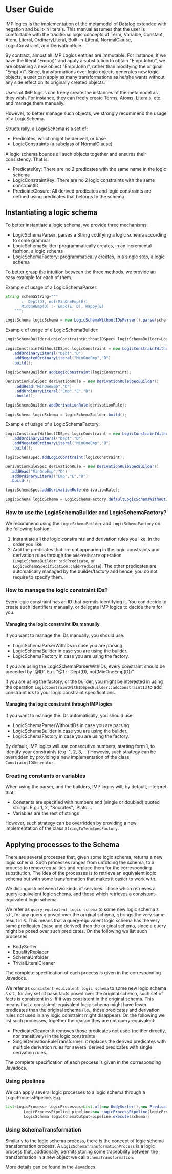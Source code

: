 # User Guide

IMP logics is the implementation of the metamodel of Datalog extended with negation and built-in literals. This
manual assumes that the user is comfortable with the traditional logic concepts of Term, Variable, Constant,
Atom, Literal, OrdinaryLiteral, Built-in-Literal, NormalClause, LogicConstraint, and DerivationRule.

By contract, almost all IMP Logics entities are immutable. For instance, if we have the literal "Emp(x)" and apply a
substitution to obtain "Emp(John)", we are obtaining a new object "Emp(John)", rather than modifying the original "Emp(
x)".
Since, transformations over logic objects generates new logic objects, a user can apply as many transformations as
he/she
wants without any side effect on its originally created objects.

Users of IMP logics can freely create the instances of the metamodel as they wish. For instance, they can freely
create Terms, Atoms, Literals, etc. and manage them manually.

However, to better manage such objects, we strongly recommend the usage of a LogicSchema.

Structurally, a LogicSchema is a set of:

- Predicates, which might be derived, or base
- LogicConstraints (a subclass of NormalClause)

A logic schema bounds all such objects together and ensures their consistency. That is:

- PredicateKey: There are no 2 predicates with the same name in the logic schema
- LogicConstraintKey: There are no 2 logic constraints with the same constraintID
- PredicateClosure: All derived predicates and logic constraints are defined using predicates that belongs to the schema

## Instantiating a logic schema

To better instantiate a logic schema, we provide three mechanisms:

- LogicSchemaParser: parses a String codifying a logic schema according to some grammar
- LogicSchemaBuilder: programmatically creates, in an incremental fashion, a logic schema
- LogicSchemaFactory: programmatically creates, in a single step, a logic schema

To better grasp the intuition between the three methods, we provide an easy example for each of them.

Example of usage of a LogicSchemaParser:

```java
String schemaString="""
       :- Dept(D), not(MinOneEmp(E))
       MinOneEmp(D) :- Empd(E, D), Happy(E)
    """;

LogicSchema logicSchema = new LogicSchemaWithoutIDsParser().parse(schemaString);
```

Example of usage of a LogicSchemaBuilder:

```java
LogicSchemaBuilder<LogicConstraintWithoutIDSpec> logicSchemaBuilder=LogicSchemaBuilder.defaultLogicSchemaWithoutIDsBuilder();

LogicConstraintWithoutIDSpec logicConstraint = new LogicConstraintWithoutIDSpecBuilder()
   .addOrdinaryLiteral("Dept","D")
   .addNegatedOrdinaryLiteral("MinOneEmp","D")
   .build();

logicSchemaBuilder.addLogicConstraint(logicConstraint);
        
DerivationRuleSpec derivationRule = new DerivationRuleSpecBuilder()
    .addHead("MinOneEmp","D")
    .addOrdinaryLiteral("Emp","E","D")
    .build();

logicSchemaBuilder.addDerivationRule(derivationRule);
        
LogicSchema logicSchema = logicSchemaBuilder.build();
```

Example of usage of a LogicSchemaFactory:

```java
LogicConstraintWithoutIDSpec logicConstraint = new LogicConstraintWithoutIDSpecBuilder()
   .addOrdinaryLiteral("Dept","D")
   .addNegatedOrdinaryLiteral("MinOneEmp","D")
   .build();

logicSchemaSpec.addLogicConstraint(logicConstraint);

DerivationRuleSpec derivationRule = new DerivationRuleSpecBuilder()
  .addHead("MinOneEmp","D")
  .addOrdinaryLiteral("Emp","E","D")
  .build();

logicSchemaSpec.addDerivationRule(derivationRule);

LogicSchema logicSchema = LogicSchemaFactory.defaultLogicSchemaWithoutIDsFactory().createLogicSchema(logicSchemaSpec);
```

### How to use the LogicSchemaBuilder and LogicSchemaFactory?

We recommend using the `LogicSchemaBuilder` and `LogicSchemaFactory` on the following fashion:

1. Instantiate all the logic constraints and derivation rules you like, in the order you like
2. Add the predicates that are not appearing in the logic constraints and derivation rules through the `addPredicate`
   operation (`LogicSchemaBuilder::addPredicate`, or `LogicSchemaSpecification::addPredicate`). The other predicates
   are automatically managed by the builder/factory and hence, you do not require to specify them.

### How to manage the logic constraint IDs?

Every logic constraint has an ID that permits identifying it. You can decide to create such identifiers manually,
or delegate IMP logics to decide them for you.

#### Managing the logic constraint IDs manually

If you want to manage the IDs manually, you should use:

- LogicSchemaParserWithIDs in case you are parsing.
- LogicSchemaBuilder<LogicConstraintWithIDSpec> in case you are using the builder.
- LogicSchemaFactory<LogicConstraintWithIDSpec> in case you are using the factory.

If you are using the LogicSchemaParserWithIDs, every constraint should be preceded by '@ID'.
E.g. "@1 :- Dept(D), not(MinOneEmp(D))"

If you are using the factory, or the builder, you might be interested in using the operation
`LogicConstraintWithIDSpecBuilder::addConstraintId` to add constraint ids to your logic constraint specifications.

#### Managing the logic constraint through IMP logics

If you want to manage the IDs automatically, you should use:

- LogicSchemaParserWithoutIDs in case you are parsing.
- LogicSchemaBuilder<LogicConstraintWithoutIDSpec> in case you are using the builder.
- LogicSchemaFactory<LogicConstraintWithoutIDSpec> in case you are using the factory.

By default, IMP logics will use consecutive numbers, starting form 1, to identify your constraints (e.g. 1, 2, 3, ...)
However, such strategy can be overridden by providing a new implementation of the class `ConstraintIDGenerator`.

### Creating constants or variables

When using the parser, and the builders, IMP logics will, by default, interpret that:

- Constants are specified with numbers and (single or doubled) quoted strings. E.g.: 1, 2, "Socrates", 'Plato'...
- Variables are the rest of strings

However, such strategy can be overridden by providing a new implementation of the class `StringToTermSpecFactory`.

## Applying processes to the Schema

There are several processes that, given some logic schema, returns a new logic schema. Such processes
ranges from unfolding the schema, to a process to remove equalities and replace them for the corresponding
substitution. The idea of the processes is to retrieve an equivalent logic schema but with some transformation
that makes it easier to work with.

We distinguish between two kinds of services. Those which retrieves a query-equivalent logic schema, and those
which retrieves a consistent-equivalent logic schema.

We refer as `query-equivalent logic schema` to some new logic schema `S` s.t., for any query `q` posed
over the original schema, `q` brings the very same result in `S`. This means that a query-equivalent logic
schema has the very same predicates (base and derived) than the original schema, since a query might be posed
over such predicates. On the following we list such processes:

- BodySorter
- EqualityReplacer
- SchemaUnfolder
- TrivialLiteralCleaner

The complete specification of each process is given in the corresponding Javadocs.

We refer as `consistent-equivalent logic schema` to some new logic schema `S` s.t., for any set of base
facts posed over the original schema, such set of facts is consistent in `S` iff it was consistent in the original
schema. This means that a consistent-equivalent logic schema might have fewer predicates than the original schema
(i.e., those predicates and derivation rules not used in any logic constraint might disappear). On the following we
list such processes, together the reason they are not query-equivalent:

- PredicateCleaner: it removes those predicates not used (neither directly, nor transitively) in the logic constraints
- SingleDerivationRuleTransformer: it replaces the derived predicates with multiple derivation rules for several
  derived predicates with single derivation rules.

The complete specification of each process is given in the corresponding Javadocs.

### Using pipelines

We can apply several logic processes to a logic schema through a LogicProcessPipeline. E.g.

```java
List<LogicProcess> logicProcesses=List.of(new BodySorter(),new PredicateCleaner());
        LogicProcessPipeline pipeline=new LogicProcessPipeline(logicProcesses);
        LogicSchema logicSchemaOutput=pipeline.execute(schema);
```

### Using SchemaTransformation

Similarly to the logic schema process, there is the concept of logic schema transformation process.
A `LogicSchemaTransformationProcess` is a logic process that, additionally, permits storing some traceability
between the transformation in a new object we call `SchemaTransformation`.

More details can be found in the Javadocs.